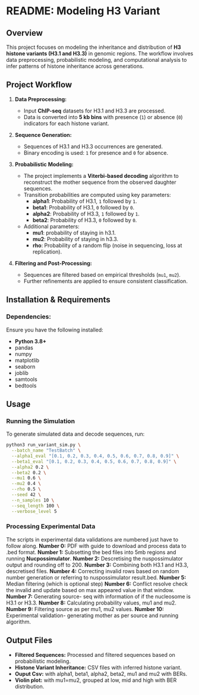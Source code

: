 # README: Modeling H3 Variant

## Overview
This project focuses on modeling the inheritance and distribution of **H3 histone variants (H3.1 and H3.3)** in genomic regions. The workflow involves data preprocessing, probabilistic modeling, and computational analysis to infer patterns of histone inheritance across generations.

## Project Workflow
1. **Data Preprocessing:**
   - Input **ChIP-seq** datasets for H3.1 and H3.3 are processed.
   - Data is converted into **5 kb bins** with presence (`1`) or absence (`0`) indicators for each histone variant.
   
2. **Sequence Generation:**
   - Sequences of H3.1 and H3.3 occurrences are generated.
   - Binary encoding is used: `1` for presence and `0` for absence.
   
3. **Probabilistic Modeling:**
   - The project implements a **Viterbi-based decoding** algorithm to reconstruct the mother sequence from the observed daughter sequences.
   - Transition probabilities are computed using key parameters:
     - **alpha1**: Probability of H3.1, `1` followed by `1`.
     - **beta1**: Probability of H3.1, `0` followed by `0`.
     - **alpha2**: Probability of H3.3, `1` followed by `1`.
     - **beta2**: Probability of H3.3, `0` followed by `0`.
   - Additional parameters:
     - **mu1**: probability of staying in h3.1.
     - **mu2**: Probability of staying in h3.3.
     - **rho**: Probability of a random flip (noise in sequencing, loss at replication).
   
4. **Filtering and Post-Processing:**
   - Sequences are filtered based on empirical thresholds (`mu1`, `mu2`).
   - Further refinements are applied to ensure consistent classification.
   
## Installation & Requirements
### Dependencies:
Ensure you have the following installed:
- **Python 3.8+**
- pandas
- numpy
- matplotlib
- seaborn
- joblib
- samtools
- bedtools

## Usage
### Running the Simulation
To generate simulated data and decode sequences, run:
```bash
python3 run_variant_sim.py \
  --batch_name "TestBatch" \
  --alpha1_eval "[0.1, 0.2, 0.3, 0.4, 0.5, 0.6, 0.7, 0.8, 0.9]" \
  --beta1_eval "[0.1, 0.2, 0.3, 0.4, 0.5, 0.6, 0.7, 0.8, 0.9]" \
  --alpha2 0.2 \
  --beta2 0.2 \
  --mu1 0.6 \
  --mu2 0.4 \
  --rho 0.5 \
  --seed 42 \
  --n_samples 10 \
  --seq_length 100 \
  --verbose_level 5
```

### Processing Experimental Data
The scripts in experimental data validations are numbered just have to follow along.
**Number 0:** PDF with guide to download and process data to .bed format.
**Number 1:** Subsetting the bed files into 5mb regions and running **Nucpossimulator**.
**Number 2:** Descretising the nuspossimulator output and rounding off to 200.
**Number 3:** Combining both H3.1 and H3.3, descretised files.
**Number 4:** Correcting invalid rows based on random number generation or referring to nuspossimulator result.bed.
**Number 5:** Median filtering (which is optional step)
**Number 6:** Conflict resolve check the invalid and update based on max appeared value in that window.
**Number 7:** Generating source- seq with information of if the nucleosome is H3.1 or H3.3.
**Number 8:** Calculating probability values, mu1 and mu2.
**Number 9:** Filtering source as per mu1, mu2 values.
**Number 10:** Experimental validation- generating mother as per source and running algorithm.

## Output Files
- **Filtered Sequences:** Processed and filtered sequences based on probabilistic modeling.
- **Histone Variant Inheritance:** CSV files with inferred histone variant.
- **Ouput Csv:** with alpha1, beta1, alpha2, beta2, mu1 and mu2 with BERs.
- **Violin plot:** with mu1=mu2, grouped at low, mid and high with BER distribution.
